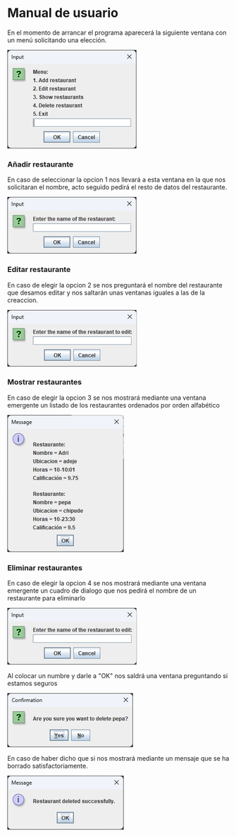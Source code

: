 # Manual de usuario


En el momento de arrancar el programa aparecerá la siguiente ventana con un menú solicitando una elección.

![Texto alternativo](./img/Menu.png)

### Añadir restaurante 

En caso de seleccionar la opcion 1 nos llevará a esta ventana en la que nos solicitaran el nombre, acto seguido pedirá el resto de datos del restaurante.

![Texto alternativo](./img/Name.png)

### Editar restaurante 

En caso de elegir la opcion 2 se nos preguntará el nombre del restaurante que desamos editar y nos saltarán unas ventanas iguales a las de la creaccion.

![Texto alternativo](./img/SelectRestaurant.png)

### Mostrar restaurantes 

En caso de elegir la opcion 3 se nos mostrará mediante una ventana emergente un listado de los restaurantes ordenados por orden alfabético 

![Texto alternativo](./img/Restaurants.png)

### Eliminar restaurantes 

En caso de elegir la opcion 4 se nos mostrará mediante una ventana emergente un cuadro de dialogo que nos pedirá el nombre de un restaurante para eliminarlo

![Texto alternativo](./img/SelectRestaurant.png)

Al colocar un numbre y darle a "OK" nos saldrá una ventana preguntando si estamos seguros

![Texto alternativo](./img/WantToDelete.png)

En caso de haber dicho que si nos mostrará mediante un mensaje que se ha borrado satisfactoriamente.

![Texto alternativo](./img/Deleted.png)

